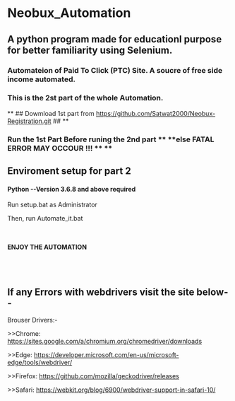 # Neobux_Automation
## A python program made for educationl purpose for better familiarity using Selenium.
### Automateion of Paid To Click (PTC) Site. A soucre of free side income automated.
### This is the 2st part of the whole Automation.
** ## Dowmload 1st part from https://github.com/Satwat2000/Neobux-Registration.git ## **
### Run the 1st Part Before runing the 2nd part ** **else FATAL ERROR MAY OCCOUR !!! ** **

## Enviroment setup for part 2 <br>
 <h4> Python --Version 3.6.8 and above required</h4>
 <p> Run setup.bat as Administrator </p>
 <p> Then, run Automate_it.bat <p>
     
 <br><br>
  **ENJOY THE AUTOMATION** 
 <br><br>
<br><br> 
 
<h2> If any Errors with webdrivers visit the site below--</h2>

Brouser Drivers:- <br>
    <p>>>Chrome:	https://sites.google.com/a/chromium.org/chromedriver/downloads</P>
    <P>>>Edge:	https://developer.microsoft.com/en-us/microsoft-edge/tools/webdriver/</p>
    <P>>>Firefox:	https://github.com/mozilla/geckodriver/releases</p>
    <p>>>Safari:	https://webkit.org/blog/6900/webdriver-support-in-safari-10/</p>

